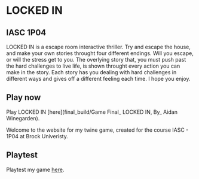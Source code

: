 # LOCKED IN
## IASC 1P04

LOCKED IN is a escape room interactive thriller. Try and escape the house, and make your own stories throught four different endings. Will you escape, or will the stress get to you. The overlying story that, you must push past the hard challenges to live life, is shown throught every action you can make in the story. Each story has you dealing with hard challenges in different ways and gives off a different feeling each time. I hope you enjoy.

## Play now

Play LOCKED IN [here](final_build/Game Final_ LOCKED IN, By_ Aidan Winegarden).

Welcome to the website for my twine game, created for the course IASC - 1P04 at Brock Univeristy.

## Playtest

Playtest my game [here](playtest/Playtest.md).
